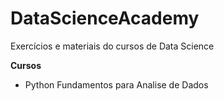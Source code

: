 # DataScienceAcademy
Exercícios e materiais do cursos de Data Science

**Cursos**
- Python Fundamentos para Analise de Dados
